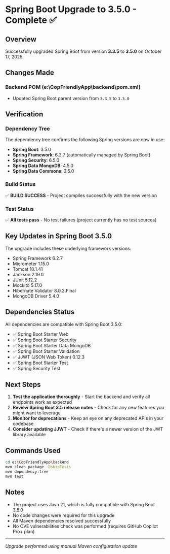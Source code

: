 # Spring Boot Upgrade to 3.5.0 - Complete ✅

## Overview
Successfully upgraded Spring Boot from version **3.3.5** to **3.5.0** on October 17, 2025.

## Changes Made

### Backend POM (e:\CopFriendlyApp\backend\pom.xml)
- Updated Spring Boot parent version from `3.3.5` to `3.5.0`

## Verification

### Dependency Tree
The dependency tree confirms the following Spring versions are now in use:
- **Spring Boot**: 3.5.0
- **Spring Framework**: 6.2.7 (automatically managed by Spring Boot)
- **Spring Security**: 6.5.0
- **Spring Data MongoDB**: 4.5.0
- **Spring Data Commons**: 3.5.0

### Build Status
✅ **BUILD SUCCESS** - Project compiles successfully with the new version

### Test Status
✅ **All tests pass** - No test failures (project currently has no test sources)

## Key Updates in Spring Boot 3.5.0

The upgrade includes these underlying framework versions:
- Spring Framework 6.2.7
- Micrometer 1.15.0
- Tomcat 10.1.41
- Jackson 2.19.0
- JUnit 5.12.2
- Mockito 5.17.0
- Hibernate Validator 8.0.2.Final
- MongoDB Driver 5.4.0

## Dependencies Status

All dependencies are compatible with Spring Boot 3.5.0:
- ✅ Spring Boot Starter Web
- ✅ Spring Boot Starter Security
- ✅ Spring Boot Starter Data MongoDB
- ✅ Spring Boot Starter Validation
- ✅ JJWT (JSON Web Token) 0.12.3
- ✅ Spring Boot Starter Test
- ✅ Spring Security Test

## Next Steps

1. **Test the application thoroughly** - Start the backend and verify all endpoints work as expected
2. **Review Spring Boot 3.5 release notes** - Check for any new features you might want to leverage
3. **Monitor for deprecations** - Keep an eye on any deprecated APIs in your codebase
4. **Consider updating JJWT** - Check if there's a newer version of the JWT library available

## Commands Used

```bash
cd e:\CopFriendlyApp\backend
mvn clean package -DskipTests
mvn dependency:tree
mvn test
```

## Notes

- The project uses Java 21, which is fully compatible with Spring Boot 3.5.0
- No code changes were required for this upgrade
- All Maven dependencies resolved successfully
- No CVE vulnerabilities check was performed (requires GitHub Copilot Pro+ plan)

---
*Upgrade performed using manual Maven configuration update*
